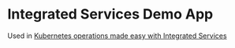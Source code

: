 # Integrated Services Demo App

Used in [Kubernetes operations made easy with Integrated Services](https://banzaicloud.com/blog/k8s-integrated-service)
